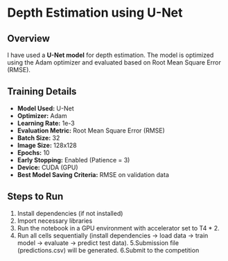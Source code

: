 # Depth Estimation using U-Net

## Overview
I have used a  **U-Net model** for depth estimation. The model is optimized using the Adam optimizer and evaluated based on Root Mean Square Error (RMSE).

## Training Details

- **Model Used:** U-Net
- **Optimizer:** Adam
- **Learning Rate:** 1e-3
- **Evaluation Metric:** Root Mean Square Error (RMSE)
- **Batch Size:** 32
- **Image Size:** 128x128
- **Epochs:** 10
- **Early Stopping:** Enabled (Patience = 3)
- **Device:** CUDA (GPU)
- **Best Model Saving Criteria:** RMSE on validation data

## Steps to Run
1. Install dependencies (if not installed)
2. Import necessary libraries   
3. Run the notebook in a GPU environment with accelerator set to T4 * 2.
4. Run all cells sequentially (install dependencies → load data → train model → evaluate →  predict test data).
5.Submission file (predictions.csv) will be generated.
6.Submit to the competition